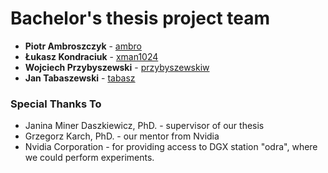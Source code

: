 # Bachelor's thesis project team

* **Piotr Ambroszczyk** - [ambro](https://github.com/ambro)
* **Łukasz Kondraciuk** - [xman1024](https://github.com/xman1024)
* **Wojciech Przybyszewski** - [przybyszewskiw](https://github.com/przybyszewskiw)
* **Jan Tabaszewski** - [tabasz](https://github.com/tabasz)

### Special Thanks To

* Janina Miner Daszkiewicz, PhD. - supervisor of our thesis
* Grzegorz Karch, PhD. - our mentor from Nvidia
* Nvidia Corporation - for providing access to DGX station "odra", where we could perform experiments.